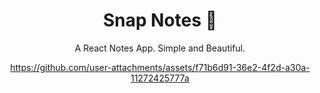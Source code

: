 <h1 align="center"> 
  Snap Notes 📝
</h1>

<div align="center">
  <p>A React Notes App. Simple and Beautiful.</p>

  https://github.com/user-attachments/assets/f71b6d91-36e2-4f2d-a30a-11272425777a
</div>



